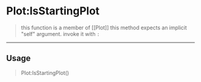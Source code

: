 # Plot:IsStartingPlot
> this function is a member of [[Plot]]
> this method expects an implicit "self" argument. invoke it with `:`
-----
## Usage
> Plot:IsStartingPlot()
